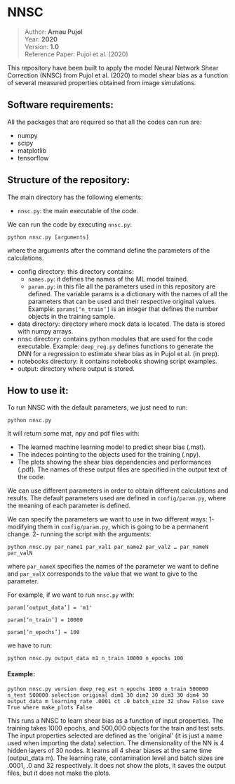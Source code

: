 # NNSC

> Author: **Arnau Pujol**  
> Year: **2020**  
> Version: **1.0**  
> Reference Paper: Pujol et al. (2020)


This repository have been built to apply the model Neural Network Shear Correction (NNSC) from Pujol et al. (2020) to model
shear bias as a function of several measured properties obtained from image simulations.

Software requirements:
----------------------
All the packages that are required so that all the codes can run are:
- numpy
- scipy
- matplotlib
- tensorflow

Structure of the repository:
----------------------------
The main directory has the following elements:
- `nnsc.py`: the main executable of the code.

We can run the code by executing `nnsc.py`:

```
python nnsc.py [arguments]
```

where the arguments after the command define the parameters of the calculations.


- config directory: this directory contains:
    - `names.py`: it defines the names of the ML model trained.
	- `param.py`: in this file all the parameters used in this repository are defined.
	The variable params is a dictionary with the names of all the parameters that can be used and their respective original values.
	Example: `params[‘n_train’]` is an integer that defines the number objects in the training sample.
- data directory: directory where mock data is located. The data is stored with numpy arrays.
- nnsc directory: contains python modules that are used for the code executable.
Example: `deep_reg.py` defines functions to generate the DNN for a regression to estimate shear bias as in Pujol et al. (in prep).
- notebooks directory: it contains notebooks showing script examples.
- output: directory where output is stored.

How to use it:
--------------

To run NNSC with the default parameters, we just need to run:

```
python nnsc.py
```

It will return some mat, npy and pdf files with:
- The learned machine learning model to predict shear bias (.mat).
- The indeces pointing to the objects used for the training (.npy).
- The plots showing the shear bias dependencies and performances (.pdf).
The names of these output files are specified in the output text of the code.

We can use different parameters in order to obtain different calculations and results.
The default parameters used are defined in `config/param.py`, where the meaning of each parameter is defined.

We can specify the parameters we want to use in two different ways:
1- modifying them in `config/param.py`, which is going to be a permanent change.
2- running the script with the arguments:

```
python nnsc.py par_name1 par_val1 par_name2 par_val2 … par_nameN par_valN
```

where `par_nameX` specifies the names of the parameter we want to define and `par_valX` corresponds to the value that we want to give to the parameter.

For example, if we want to run `nnsc.py` with:

`param[‘output_data’] = 'm1'`

`param[‘n_train’] = 10000`

`param[‘n_epochs’] = 100`

we have to run:

```
python nnsc.py output_data m1 n_train 10000 n_epochs 100
```



#### Example:

```
python nnsc.py version deep_reg_est n_epochs 1000 n_train 500000 n_test 500000 selection original dim1 30 dim2 30 dim3 30 dim4 30 output_data m learning_rate .0001 ct .0 batch_size 32 show False save True where make_plots False
```

This runs a NNSC to learn shear bias as a function of input properties.
The training takes 1000 epochs, and 500,000 objects for the train and test sets.
The input properties selected are defined as the 'original' (it is just a name used when importing the data) selection.
The dimensionality of the NN is 4 hidden layers of 30 nodes.
It learns all 4 shear biases at the same time (output_data m).
The learning rate, contamination level and batch sizes are .0001, .0 and 32 respectively.
It does not show the plots, it saves the output files, but it does not make the plots.
